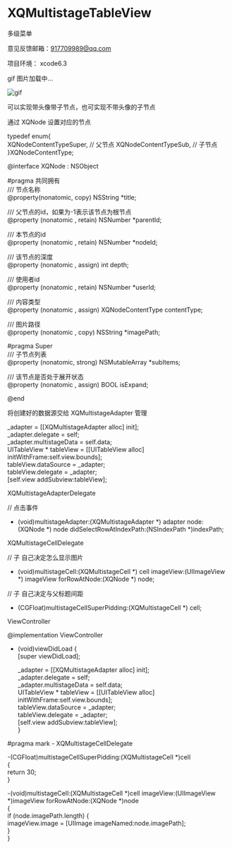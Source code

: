 # XQMultistageTableView

多级菜单

意见反馈邮箱：917709989@qq.com

项目环境： xcode6.3

gif 图片加载中...

![gif](https://github.com/weakGG/XQMultistageTableView/blob/master/gif/image.gif)

可以实现带头像带子节点，也可实现不带头像的子节点

通过 XQNode 设置对应的节点

typedef enum{  
    XQNodeContentTypeSuper, // 父节点 
    XQNodeContentTypeSub,  // 子节点  
}XQNodeContentType;  
  
@interface XQNode : NSObject  
  
#pragma 共同拥有  
/// 节点名称  
@property(nonatomic, copy) NSString *title;  
  
/// 父节点的id，如果为-1表示该节点为根节点  
@property (nonatomic , retain) NSNumber *parentId;  
  
/// 本节点的id  
@property (nonatomic , retain) NSNumber *nodeId;  
  
/// 该节点的深度  
@property (nonatomic , assign) int depth;  
  
/// 使用者id  
@property (nonatomic , retain) NSNumber *userId;  
  
/// 内容类型  
@property (nonatomic , assign) XQNodeContentType contentType;  
  
/// 图片路径  
@property (nonatomic , copy) NSString *imagePath;  
  
#pragma Super  
/// 子节点列表  
@property (nonatomic, strong) NSMutableArray *subItems;  
  
/// 该节点是否处于展开状态  
@property (nonatomic , assign) BOOL isExpand;  
  
@end  

将创建好的数据源交给 XQMultistageAdapter 管理

_adapter = [[XQMultistageAdapter alloc] init];  
_adapter.delegate = self;  
_adapter.multistageData = self.data;  
UITableView * tableView = [[UITableView alloc] initWithFrame:self.view.bounds];  
tableView.dataSource = _adapter;  
tableView.delegate = _adapter;  
[self.view addSubview:tableView];  

XQMultistageAdapterDelegate

// 点击事件
- (void)multistageAdapter:(XQMultistageAdapter *) adapter node:(XQNode *) node didSelectRowAtIndexPath:(NSIndexPath *)indexPath;  

XQMultistageCellDelegate

// 子 自己决定怎么显示图片  
- (void)multistageCell:(XQMultistageCell *) cell imageView:(UIImageView *) imageView forRowAtNode:(XQNode *) node;  
  
// 子 自己决定与父标题间距  
- (CGFloat)multistageCellSuperPidding:(XQMultistageCell *) cell;  

ViewController

@implementation ViewController  
  
  
- (void)viewDidLoad {  
    [super viewDidLoad];  
      
    _adapter = [[XQMultistageAdapter alloc] init];  
    _adapter.delegate = self;  
    _adapter.multistageData = self.data;  
    UITableView * tableView = [[UITableView alloc] initWithFrame:self.view.bounds];  
    tableView.dataSource = _adapter;  
    tableView.delegate = _adapter;  
    [self.view addSubview:tableView];  
}  
  
#pragma mark - XQMultistageCellDelegate  
  
-(CGFloat)multistageCellSuperPidding:(XQMultistageCell *)cell  
{  
    return 30;  
}  
  
-(void)multistageCell:(XQMultistageCell *)cell imageView:(UIImageView *)imageView forRowAtNode:(XQNode *)node  
{  
    if (node.imagePath.length) {  
        imageView.image = [UIImage imageNamed:node.imagePath];  
    }  
}  
